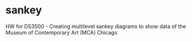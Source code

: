 # sankey
HW for DS3500 - Creating multilevel sankey diagrams to show data of the Museum of Contemporary Art (MCA) Chicago
